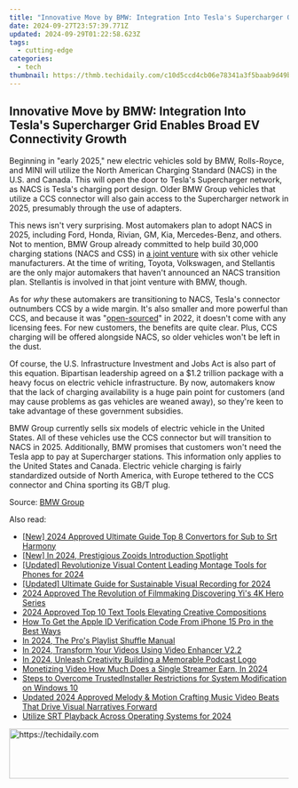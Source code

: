 ```yaml
---
title: "Innovative Move by BMW: Integration Into Tesla's Supercharger Grid Enables Broad EV Connectivity Growth"
date: 2024-09-27T23:57:39.771Z
updated: 2024-09-29T01:22:58.623Z
tags:
  - cutting-edge
categories:
  - tech
thumbnail: https://thmb.techidaily.com/c10d5ccd4cb06e78341a3f5baab9d49b6bafa6bc56839eb08156ddb3e8984bdd.jpg
---
```


## Innovative Move by BMW: Integration Into Tesla's Supercharger Grid Enables Broad EV Connectivity Growth

Beginning in "early 2025," new electric vehicles sold by BMW, Rolls-Royce, and MINI will utilize the North American Charging Standard (NACS) in the U.S. and Canada. This will open the door to Tesla's Supercharger network, as NACS is Tesla's charging port design. Older BMW Group vehicles that utilize a CCS connector will also gain access to the Supercharger network in 2025, presumably through the use of adapters.

 This news isn't very surprising. Most automakers plan to adopt NACS in 2025, including Ford, Honda, Rivian, GM, Kia, Mercedes-Benz, and others. Not to mention, BMW Group already committed to help build 30,000 charging stations (NACS and CSS) in [a joint venture](http://www.press.bmwgroup.com/global/article/detail/T0425639EN/seven-automakers-unite-to-create-a-leading-high-powered-charging-network-across-north-america?language=en) with six other vehicle manufacturers. At the time of writing, Toyota, Volkswagen, and Stellantis are the only major automakers that haven't announced an NACS transition plan. Stellantis is involved in that joint venture with BMW, though.

 As for _why_ these automakers are transitioning to NACS, Tesla's connector outnumbers CCS by a wide margin. It's also smaller and more powerful than CCS, and because it was "[open-sourced](http://www.tesla.com/blog/opening-north-american-charging-standard)" in 2022, it doesn't come with any licensing fees. For new customers, the benefits are quite clear. Plus, CCS charging will be offered alongside NACS, so older vehicles won't be left in the dust.

 Of course, the U.S. Infrastructure Investment and Jobs Act is also part of this equation. Bipartisan leadership agreed on a $1.2 trillion package with a heavy focus on electric vehicle infrastructure. By now, automakers know that the lack of charging availability is a huge pain point for customers (and may cause problems as gas vehicles are weaned away), so they're keen to take advantage of these government subsidies.

 BMW Group currently sells six models of electric vehicle in the United States. All of these vehicles use the CCS connector but will transition to NACS in 2025\. Additionally, BMW promises that customers won't need the Tesla app to pay at Supercharger stations. This information only applies to the United States and Canada. Electric vehicle charging is fairly standardized outside of North America, with Europe tethered to the CCS connector and China sporting its GB/T plug.

 Source: [BMW Group](https://www.bmwusanews.com/newsrelease.do?id=4258&mid=)

<ins class="adsbygoogle"
     style="display:block"
     data-ad-format="autorelaxed"
     data-ad-client="ca-pub-7571918770474297"
     data-ad-slot="1223367746"></ins>

<ins class="adsbygoogle"
     style="display:block"
     data-ad-client="ca-pub-7571918770474297"
     data-ad-slot="8358498916"
     data-ad-format="auto"
     data-full-width-responsive="true"></ins>

<span class="atpl-alsoreadstyle">Also read:</span>
<div><ul>
<li><a href="https://article-posts.techidaily.com/new-2024-approved-ultimate-guide-top-8-convertors-for-sub-to-srt-harmony/"><u>[New] 2024 Approved Ultimate Guide Top 8 Convertors for Sub to Srt Harmony</u></a></li>
<li><a href="https://fox-boxes.techidaily.com/new-in-2024-prestigious-zooids-introduction-spotlight/"><u>[New] In 2024, Prestigious Zooids Introduction Spotlight</u></a></li>
<li><a href="https://fox-access.techidaily.com/updated-revolutionize-visual-content-leading-montage-tools-for-phones-for-2024/"><u>[Updated] Revolutionize Visual Content Leading Montage Tools for Phones for 2024</u></a></li>
<li><a href="https://video-capture.techidaily.com/updated-ultimate-guide-for-sustainable-visual-recording-for-2024/"><u>[Updated] Ultimate Guide for Sustainable Visual Recording for 2024</u></a></li>
<li><a href="https://fox-direct.techidaily.com/2024-approved-the-revolution-of-filmmaking-discovering-yis-4k-hero-series/"><u>2024 Approved The Revolution of Filmmaking Discovering Yi's 4K Hero Series</u></a></li>
<li><a href="https://some-skills.techidaily.com/2024-approved-top-10-text-tools-elevating-creative-compositions/"><u>2024 Approved Top 10 Text Tools Elevating Creative Compositions</u></a></li>
<li><a href="https://apple-account.techidaily.com/how-to-get-the-apple-id-verification-code-from-iphone-15-pro-in-the-best-ways-by-drfone-ios/"><u>How To Get the Apple ID Verification Code From iPhone 15 Pro in the Best Ways</u></a></li>
<li><a href="https://some-skills.techidaily.com/in-2024-the-pros-playlist-shuffle-manual/"><u>In 2024, The Pro's Playlist Shuffle Manual</u></a></li>
<li><a href="https://some-skills.techidaily.com/in-2024-transform-your-videos-using-video-enhancer-v22/"><u>In 2024, Transform Your Videos Using Video Enhancer V2.2</u></a></li>
<li><a href="https://some-skills.techidaily.com/in-2024-unleash-creativity-building-a-memorable-podcast-logo/"><u>In 2024, Unleash Creativity Building a Memorable Podcast Logo</u></a></li>
<li><a href="https://youtube-web.techidaily.com/izing-video-how-much-does-a-single-streamer-earn-in-2024/"><u>Monetizing Video How Much Does a Single Streamer Earn, In 2024</u></a></li>
<li><a href="https://techno-recovery.techidaily.com/steps-to-overcome-trustedinstaller-restrictions-for-system-modification-on-windows-10/"><u>Steps to Overcome TrustedInstaller Restrictions for System Modification on Windows 10</u></a></li>
<li><a href="https://voice-adjusting.techidaily.com/updated-2024-approved-melody-and-motion-crafting-music-video-beats-that-drive-visual-narratives-forward/"><u>Updated 2024 Approved Melody & Motion Crafting Music Video Beats That Drive Visual Narratives Forward</u></a></li>
<li><a href="https://some-skills.techidaily.com/utilize-srt-playback-across-operating-systems-for-2024/"><u>Utilize SRT Playback Across Operating Systems for 2024</u></a></li>
</ul></div>

<!-- affiliate ads begin -->
<a href="https://appsumo.8odi.net/c/5597632/2082542/7443" target="_top" id="2082542">
  <img src="//a.impactradius-go.com/display-ad/7443-2082542" border="0" alt="https://techidaily.com" width="728" height="90"/>
</a>
<img height="0" width="0" src="https://appsumo.8odi.net/i/5597632/2082542/7443" style="position:absolute;visibility:hidden;" border="0" />
<!-- affiliate ads end -->


